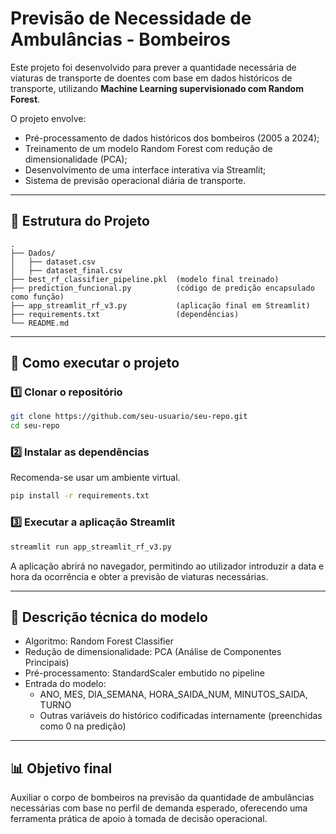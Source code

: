 # Previsão de Necessidade de Ambulâncias - Bombeiros

Este projeto foi desenvolvido para prever a quantidade necessária de viaturas de transporte de doentes com base em dados históricos de transporte, utilizando **Machine Learning supervisionado com Random Forest**.

O projeto envolve:
- Pré-processamento de dados históricos dos bombeiros (2005 a 2024);
- Treinamento de um modelo Random Forest com redução de dimensionalidade (PCA);
- Desenvolvimento de uma interface interativa via Streamlit;
- Sistema de previsão operacional diária de transporte.

---

## 📂 Estrutura do Projeto

```
.
├── Dados/
│   ├── dataset.csv
│   ├── dataset_final.csv
├── best_rf_classifier_pipeline.pkl  (modelo final treinado)
├── prediction_funcional.py          (código de predição encapsulado como função)
├── app_streamlit_rf_v3.py           (aplicação final em Streamlit)
├── requirements.txt                 (dependências)
└── README.md
```

---

## 🚀 Como executar o projeto

### 1️⃣ Clonar o repositório

```bash
git clone https://github.com/seu-usuario/seu-repo.git
cd seu-repo
```

### 2️⃣ Instalar as dependências

Recomenda-se usar um ambiente virtual.

```bash
pip install -r requirements.txt
```

### 3️⃣ Executar a aplicação Streamlit

```bash
streamlit run app_streamlit_rf_v3.py
```

A aplicação abrirá no navegador, permitindo ao utilizador introduzir a data e hora da ocorrência e obter a previsão de viaturas necessárias.

---

## 🧠 Descrição técnica do modelo

- Algoritmo: Random Forest Classifier
- Redução de dimensionalidade: PCA (Análise de Componentes Principais)
- Pré-processamento: StandardScaler embutido no pipeline
- Entrada do modelo:
  - ANO, MES, DIA_SEMANA, HORA_SAIDA_NUM, MINUTOS_SAIDA, TURNO
  - Outras variáveis do histórico codificadas internamente (preenchidas como 0 na predição)

---

## 📊 Objetivo final

Auxiliar o corpo de bombeiros na previsão da quantidade de ambulâncias necessárias com base no perfil de demanda esperado, oferecendo uma ferramenta prática de apoio à tomada de decisão operacional.

